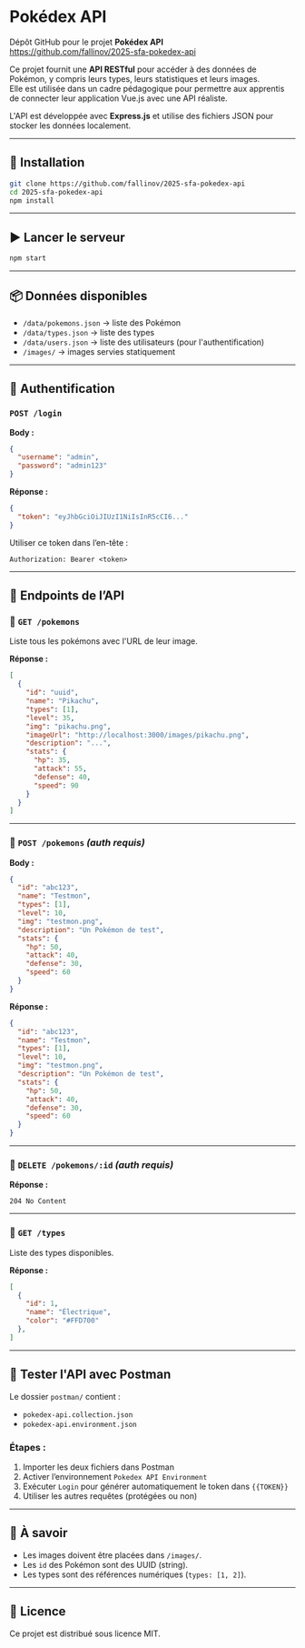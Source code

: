 # Pokédex API

Dépôt GitHub pour le projet **Pokédex API**  
https://github.com/fallinov/2025-sfa-pokedex-api

Ce projet fournit une **API RESTful** pour accéder à des données de Pokémon, y compris leurs types, leurs statistiques et leurs images.  
Elle est utilisée dans un cadre pédagogique pour permettre aux apprentis de connecter leur application Vue.js avec une API réaliste.

L'API est développée avec **Express.js** et utilise des fichiers JSON pour stocker les données localement.

---

## 🚀 Installation

```bash
git clone https://github.com/fallinov/2025-sfa-pokedex-api
cd 2025-sfa-pokedex-api
npm install
```

---

## ▶️ Lancer le serveur

```bash
npm start
```

---

## 📦 Données disponibles

- `/data/pokemons.json` → liste des Pokémon
- `/data/types.json` → liste des types
- `/data/users.json` → liste des utilisateurs (pour l'authentification)
- `/images/` → images servies statiquement

---

## 🔐 Authentification

### `POST /login`

**Body :**
```json
{
  "username": "admin",
  "password": "admin123"
}
```

**Réponse :**
```json
{
  "token": "eyJhbGciOiJIUzI1NiIsInR5cCI6..."
}
```

Utiliser ce token dans l’en-tête :
```
Authorization: Bearer <token>
```

---

## 📘 Endpoints de l’API

### 🔹 `GET /pokemons`
Liste tous les pokémons avec l'URL de leur image.

**Réponse :**
```json
[
  {
    "id": "uuid",
    "name": "Pikachu",
    "types": [1],
    "level": 35,
    "img": "pikachu.png",
    "imageUrl": "http://localhost:3000/images/pikachu.png",
    "description": "...",
    "stats": {
      "hp": 35,
      "attack": 55,
      "defense": 40,
      "speed": 90
    }
  }
]
```

---

### 🔹 `POST /pokemons` *(auth requis)*

**Body :**
```json
{
  "id": "abc123",
  "name": "Testmon",
  "types": [1],
  "level": 10,
  "img": "testmon.png",
  "description": "Un Pokémon de test",
  "stats": {
    "hp": 50,
    "attack": 40,
    "defense": 30,
    "speed": 60
  }
}
```

**Réponse :**
```json
{
  "id": "abc123",
  "name": "Testmon",
  "types": [1],
  "level": 10,
  "img": "testmon.png",
  "description": "Un Pokémon de test",
  "stats": {
    "hp": 50,
    "attack": 40,
    "defense": 30,
    "speed": 60
  }
}
```

---

### 🔹 `DELETE /pokemons/:id` *(auth requis)*

**Réponse :**
```
204 No Content
```

---

### 🔹 `GET /types`
Liste des types disponibles.

**Réponse :**
```json
[
  {
    "id": 1,
    "name": "Électrique",
    "color": "#FFD700"
  },
]
```

---

## 🧪 Tester l'API avec Postman

Le dossier `postman/` contient :
- `pokedex-api.collection.json`
- `pokedex-api.environment.json`

### Étapes :
1. Importer les deux fichiers dans Postman
2. Activer l’environnement `Pokedex API Environment`
3. Exécuter `Login` pour générer automatiquement le token dans `{{TOKEN}}`
4. Utiliser les autres requêtes (protégées ou non)

---

## 🧠 À savoir
- Les images doivent être placées dans `/images/`.
- Les `id` des Pokémon sont des UUID (string).
- Les types sont des références numériques (`types: [1, 2]`).

---

## 📄 Licence
Ce projet est distribué sous licence MIT.
